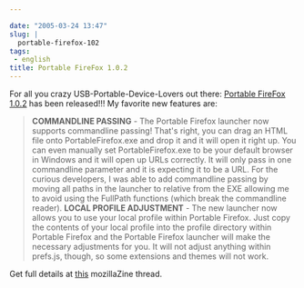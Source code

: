 ```yaml
---

date: "2005-03-24 13:47"
slug: |
  portable-firefox-102
tags:
 - english
title: Portable FireFox 1.0.2
---
```


For all you crazy USB-Portable-Device-Lovers out there: [Portable
FireFox 1.0.2](http://johnhaller.com/jh/mozilla/portable_firefox/) has
been released!!! My favorite new features are:

> **COMMANDLINE PASSING** - The Portable Firefox launcher now supports
> commandline passing! That's right, you can drag an HTML file onto
> PortableFirefox.exe and drop it and it will open it right up. You can
> even manually set PortableFirefox.exe to be your default browser in
> Windows and it will open up URLs correctly. It will only pass in one
> commandline parameter and it is expecting it to be a URL. For the
> curious developers, I was able to add commandline passing by moving
> all paths in the launcher to relative from the EXE allowing me to
> avoid using the FullPath functions (which break the commandline
> reader). **LOCAL PROFILE ADJUSTMENT** - The new launcher now allows
> you to use your local profile within Portable Firefox. Just copy the
> contents of your local profile into the profile directory within
> Portable Firefox and the Portable Firefox launcher will make the
> necessary adjustments for you. It will not adjust anything within
> prefs.js, though, so some extensions and themes will not work.

Get full details at
[this](http://forums.mozillazine.org/viewtopic.php?p=1303444)
mozillaZine thread.
